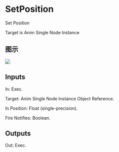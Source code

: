 # SetPosition

Set Position

Target is Anim Single Node Instance

## 图示

![]($-20221218-17505044.png)

## Inputs

In: Exec.

Target: Anim Single Node Instance Object Reference.

In Position: Float (single-precision).

Fire Notifies: Boolean.  

## Outputs

Out: Exec.

